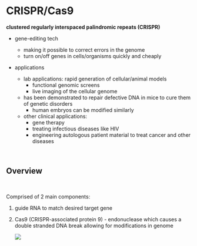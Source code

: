 # CRISPR/Cas9

<b> clustered regularly interspaced palindromic repeats (CRISPR) </b>

- gene-editing tech 
  - making it possible to correct errors in the genome
  - turn on/off genes in cells/organisms quickly and cheaply

- applications
  - lab applications: rapid generation of cellular/animal models
    - functional genomic screens
    - live imaging of the cellular genome
  - has been demonstrated to repair defective DNA in mice to cure
    them of genetic disorders
      - human embryos can be modified similarly
  - other clinical applications:
    - gene therapy
    - treating infectious diseases like HIV
    - engineering autologous patient material to treat cancer and other diseases

<br>

## Overview
<br>

Comprised of 2 main components:
  1. guide RNA to match desired target gene
  2. Cas9 (CRISPR-associated protein 9) - endonuclease which causes a double stranded DNA break
     allowing for modifications in genome
     
     ![](https://www.ncbi.nlm.nih.gov/pmc/articles/PMC4975809/bin/edpract-2016-310459f01.jpg)

    
    
    
  
